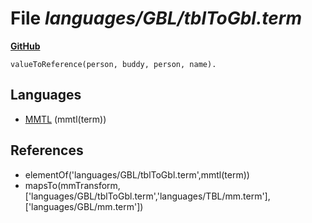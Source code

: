 # File _languages/GBL/tblToGbl.term_
**[GitHub](https://github.com/softlang/yas/blob/master/languages/GBL/tblToGbl.term)**
```
valueToReference(person, buddy, person, name).
```

## Languages
* [MMTL](../languages/MMTL.md) (mmtl(term))

## References
* elementOf('languages/GBL/tblToGbl.term',mmtl(term))
* mapsTo(mmTransform,['languages/GBL/tblToGbl.term','languages/TBL/mm.term'],['languages/GBL/mm.term'])
